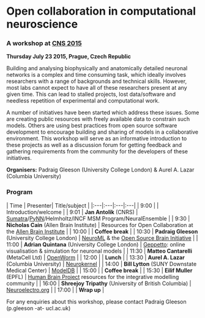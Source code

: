 # Open collaboration in computational neuroscience

### A workshop at [CNS 2015](http://www.cnsorg.org/cns-2015-prague)

**Thursday July 23 2015, Prague, Czech Republic**

Building and analysing biophysically and anatomically detailed neuronal networks is a complex and time consuming task, which ideally involves researchers with a range of backgrounds and technical skills. However, most labs cannot expect to have all of these researchers present at any given time. This can lead to stalled projects, lost data/software and needless repetition of experimental and computational work. 
 
A number of initiatives have been started which address these issues. Some are creating public resources with freely available data to constrain such models. Others are using best practices from open source software development to encourage building and sharing of models in a collaborative environment. This workshop will serve as an informative introduction to these projects as well as a discussion forum for getting feedback and gathering requirements from the community for the developers of these initiatives.  

**Organisers:** Padraig Gleeson (University College London) & Aurel A. Lazar (Columbia University)

### Program

| Time |  Presenter| Title/subject |
|:---|:---|:---|:---| 
| 9:00 | | Introduction/welcome  |
| 9:01 | **Jan Antolik** (CNRS) | [Sumatra](http://neuralensemble.org/sumatra/)/[PyNN](http://neuralensemble.org/trac/PyNN)/Helmholtz/INCF MSM Program/NeuralEnsemble  |
| 9:30 | **Nicholas Cain** (Allen Brain Institute) | Resources for Open Collaboration at the [Allen Brain Institute](http://www.brain-map.org/) |
| 10:00 | | **Coffee break**  |
| 10:30 | **Padraig Gleeson** (University College London) | [NeuroML](https://neuroml.org) & the [Open Source Brain Initiative](http://opensourcebrain.org/)  |
| 11:00 | **Adrian Quintana** (University College London) | [Geppetto](http://www.geppetto.org/): online visualisation & simulation for neuronal models |
| 11:30 | **Matteo Cantarelli** (MetaCell Ltd) | [OpenWorm](http://www.openworm.org/)  |
| 12:00 | | **Lunch**  |
| 13:30 | **Aurel A. Lazar** (Columbia University) | [Neurokernel](http://neurokernel.github.io/) |
| 14:00 | **Bill Lytton** (SUNY Downstate Medical Center) | [ModelDB](http://senselab.med.yale.edu/ModelDB/) |
| 15:00 | | **Coffee break**  |
| 15:30 | **Eilif Muller** (EPFL) | [Human Brain Project](https://www.humanbrainproject.eu/) resources for the integrative modelling community  |
| 16:00 | **Shreejoy Tripathy** (University of British Columbia) | [Neuroelectro.org](http://neuroelectro.org/)  |
| 17:00 | | **Wrap up**  |

For any enquiries about this workshop, please contact Padraig Gleeson (p.gleeson -at- ucl.ac.uk)
